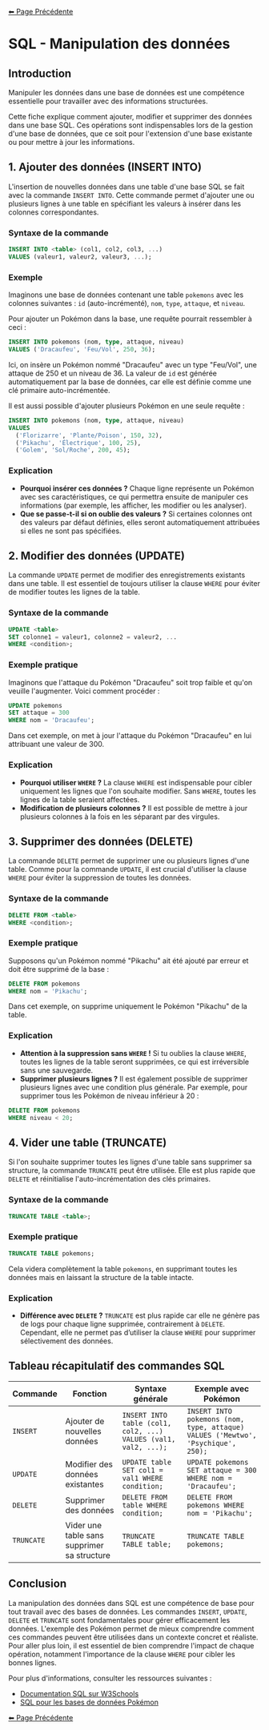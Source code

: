[⬅ Page Précédente](../README.md)

# SQL - Manipulation des données

## Introduction

Manipuler les données dans une base de données est une compétence essentielle pour travailler avec des informations structurées.

Cette fiche explique comment ajouter, modifier et supprimer des données dans une base SQL. Ces opérations sont indispensables lors de la gestion d'une base de données, que ce soit pour l'extension d'une base existante ou pour mettre à jour les informations. 

## 1. Ajouter des données (INSERT INTO)

L'insertion de nouvelles données dans une table d'une base SQL se fait avec la commande `INSERT INTO`. Cette commande permet d'ajouter une ou plusieurs lignes à une table en spécifiant les valeurs à insérer dans les colonnes correspondantes.

### Syntaxe de la commande

```sql
INSERT INTO <table> (col1, col2, col3, ...)
VALUES (valeur1, valeur2, valeur3, ...);
```

### Exemple

Imaginons une base de données contenant une table `pokemons` avec les colonnes suivantes : `id` (auto-incrémenté), `nom`, `type`, `attaque`, et `niveau`.

Pour ajouter un Pokémon dans la base, une requête pourrait ressembler à ceci :

```sql
INSERT INTO pokemons (nom, type, attaque, niveau)
VALUES ('Dracaufeu', 'Feu/Vol', 250, 36);
```

Ici, on insère un Pokémon nommé "Dracaufeu" avec un type "Feu/Vol", une attaque de 250 et un niveau de 36. La valeur de `id` est générée automatiquement par la base de données, car elle est définie comme une clé primaire auto-incrémentée.

Il est aussi possible d'ajouter plusieurs Pokémon en une seule requête :

```sql
INSERT INTO pokemons (nom, type, attaque, niveau)
VALUES 
  ('Florizarre', 'Plante/Poison', 150, 32),
  ('Pikachu', 'Électrique', 100, 25),
  ('Golem', 'Sol/Roche', 200, 45);
```

### Explication

- **Pourquoi insérer ces données ?** Chaque ligne représente un Pokémon avec ses caractéristiques, ce qui permettra ensuite de manipuler ces informations (par exemple, les afficher, les modifier ou les analyser).
- **Que se passe-t-il si on oublie des valeurs ?** Si certaines colonnes ont des valeurs par défaut définies, elles seront automatiquement attribuées si elles ne sont pas spécifiées.

## 2. Modifier des données (UPDATE)

La commande `UPDATE` permet de modifier des enregistrements existants dans une table. Il est essentiel de toujours utiliser la clause `WHERE` pour éviter de modifier toutes les lignes de la table.

### Syntaxe de la commande

```sql
UPDATE <table>
SET colonne1 = valeur1, colonne2 = valeur2, ...
WHERE <condition>;
```

### Exemple pratique

Imaginons que l'attaque du Pokémon "Dracaufeu" soit trop faible et qu'on veuille l'augmenter. Voici comment procéder :

```sql
UPDATE pokemons
SET attaque = 300
WHERE nom = 'Dracaufeu';
```

Dans cet exemple, on met à jour l'attaque du Pokémon "Dracaufeu" en lui attribuant une valeur de 300.

### Explication

- **Pourquoi utiliser `WHERE` ?** La clause `WHERE` est indispensable pour cibler uniquement les lignes que l'on souhaite modifier. Sans `WHERE`, toutes les lignes de la table seraient affectées.
- **Modification de plusieurs colonnes ?** Il est possible de mettre à jour plusieurs colonnes à la fois en les séparant par des virgules.

## 3. Supprimer des données (DELETE)

La commande `DELETE` permet de supprimer une ou plusieurs lignes d'une table. Comme pour la commande `UPDATE`, il est crucial d'utiliser la clause `WHERE` pour éviter la suppression de toutes les données.

### Syntaxe de la commande

```sql
DELETE FROM <table>
WHERE <condition>;
```

### Exemple pratique

Supposons qu'un Pokémon nommé "Pikachu" ait été ajouté par erreur et doit être supprimé de la base :

```sql
DELETE FROM pokemons
WHERE nom = 'Pikachu';
```

Dans cet exemple, on supprime uniquement le Pokémon "Pikachu" de la table.

### Explication

- **Attention à la suppression sans `WHERE` !** Si tu oublies la clause `WHERE`, toutes les lignes de la table seront supprimées, ce qui est irréversible sans une sauvegarde.
- **Supprimer plusieurs lignes ?** Il est également possible de supprimer plusieurs lignes avec une condition plus générale. Par exemple, pour supprimer tous les Pokémon de niveau inférieur à 20 :

```sql
DELETE FROM pokemons
WHERE niveau < 20;
```

## 4. Vider une table (TRUNCATE)

Si l'on souhaite supprimer toutes les lignes d'une table sans supprimer sa structure, la commande `TRUNCATE` peut être utilisée. Elle est plus rapide que `DELETE` et réinitialise l'auto-incrémentation des clés primaires.

### Syntaxe de la commande

```sql
TRUNCATE TABLE <table>;
```

### Exemple pratique

```sql
TRUNCATE TABLE pokemons;
```

Cela videra complètement la table `pokemons`, en supprimant toutes les données mais en laissant la structure de la table intacte.

### Explication

- **Différence avec `DELETE` ?** `TRUNCATE` est plus rapide car elle ne génère pas de logs pour chaque ligne supprimée, contrairement à `DELETE`. Cependant, elle ne permet pas d’utiliser la clause `WHERE` pour supprimer sélectivement des données.

## Tableau récapitulatif des commandes SQL

| Commande    | Fonction                            | Syntaxe générale                                         | Exemple avec Pokémon                                |
|-------------|-------------------------------------|----------------------------------------------------------|-----------------------------------------------------|
| `INSERT`    | Ajouter de nouvelles données        | `INSERT INTO table (col1, col2, ...) VALUES (val1, val2, ...);` | `INSERT INTO pokemons (nom, type, attaque) VALUES ('Mewtwo', 'Psychique', 250);` |
| `UPDATE`    | Modifier des données existantes    | `UPDATE table SET col1 = val1 WHERE condition;`          | `UPDATE pokemons SET attaque = 300 WHERE nom = 'Dracaufeu';` |
| `DELETE`    | Supprimer des données               | `DELETE FROM table WHERE condition;`                     | `DELETE FROM pokemons WHERE nom = 'Pikachu';`      |
| `TRUNCATE`  | Vider une table sans supprimer sa structure | `TRUNCATE TABLE table;`                                  | `TRUNCATE TABLE pokemons;`                         |

## Conclusion

La manipulation des données dans SQL est une compétence de base pour tout travail avec des bases de données. Les commandes `INSERT`, `UPDATE`, `DELETE` et `TRUNCATE` sont fondamentales pour gérer efficacement les données. L'exemple des Pokémon permet de mieux comprendre comment ces commandes peuvent être utilisées dans un contexte concret et réaliste. Pour aller plus loin, il est essentiel de bien comprendre l'impact de chaque opération, notamment l'importance de la clause `WHERE` pour cibler les bonnes lignes.

Pour plus d'informations, consulter les ressources suivantes :
- [Documentation SQL sur W3Schools](https://www.w3schools.com/sql/)
- [SQL pour les bases de données Pokémon](https://www.pokemon.com)

[⬅ Page Précédente](../README.md)
